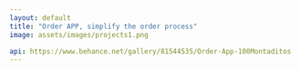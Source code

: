 ```yaml
---
layout: default
title: "Order APP, simplify the order process"
image: assets/images/projects1.png

api: https://www.behance.net/gallery/81544535/Order-App-100Montaditos
---
```

